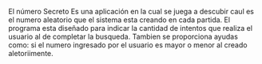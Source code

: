 El número Secreto
Es una aplicación en la cual se juega a descubir caul es el numero aleatorio que el sistema esta creando en cada partida.
El programa esta diseñado para indicar la cantidad de intentos que realiza el usuario al de completar la busqueda.
Tambien se proporciona ayudas como:
si el numero ingresado por el usuario es mayor o menor al creado aletoriimente.